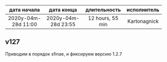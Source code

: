 
| дата начала         |   дата конца        |  длительность    | исполнитель  |
|:-------------------:|:-------------------:|:----------------:|:------------:|
| 2020y-04m-28d 11:00 | 2020y-04m-28d 23:55 | 12 hours, 55 min | Kartonagnick |

v127
---
Приводим в порядок sfinae, и фиксируем версию 1.2.7
